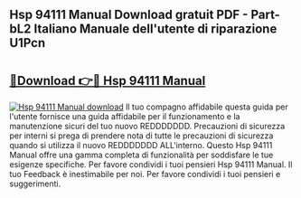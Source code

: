 ## Hsp 94111 Manual Download gratuit PDF - Part-bL2 Italiano Manuale dell'utente di riparazione U1Pcn

# <h2><a href="http://dfgiu7.blite.top/?on=Hsp+94111+Manual">🔗Download 👉🔴 Hsp 94111 Manual</a></h2>

[![Hsp 94111 Manual download](https://i.imgur.com/lujVjoI.png)](http://dfgiu7.blite.top/?on=Hsp+94111+Manual)
Il tuo compagno affidabile questa guida per l'utente fornisce una guida affidabile per il funzionamento e la manutenzione sicuri del tuo nuovo REDDDDDDD. Precauzioni di sicurezza per interni si prega di prendere nota di tutte le precauzioni di sicurezza quando si utilizza il nuovo REDDDDDDD ALL'interno. Questo Hsp 94111 Manual offre una gamma completa di funzionalità per soddisfare le tue esigenze specifiche. Per favore condividi i tuoi pensieri Hsp 94111 Manual. Il tuo Feedback è inestimabile per noi. Per favore condividi i tuoi pensieri e suggerimenti.
